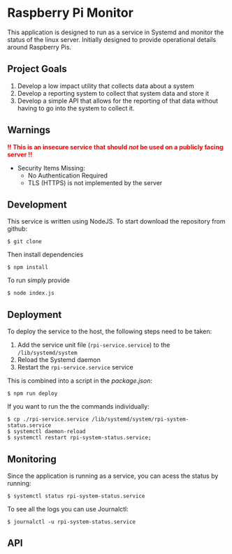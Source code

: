 # Raspberry Pi Monitor

This application is designed to run as a service in Systemd and monitor the status of the linux server.  Initially designed to provide operational details around Raspberry Pis.

## Project Goals

1. Develop a low impact utility that collects data about a system
1. Develop a reporting system to collect that system data and store it
1. Develop a simple API that allows for the reporting of that data without having to go into the system to collect it.

## Warnings

<strong style="color: red;">!! This is an insecure service that should <i>not</i> be used on a publicly facing server !!</strong>
- Security Items Missing:
    - No Authentication Required
    - TLS (HTTPS) is not implemented by the server

## Development

This service is written using NodeJS.  To start download the repository from github:

```
$ git clone 
```

Then install dependencies

```
$ npm install
```

To run simply provide 
```
$ node index.js
```

## Deployment

To deploy the service to the host, the following steps need to be taken:

1. Add the service unit file (`rpi-service.service`) to the `/lib/systemd/system`
1. Reload the Systemd daemon
1. Restart the `rpi-service.service` service

This is combined into a script in the _package.json_:
```
$ npm run deploy
```

If you want to run the the commands individually:
```
$ cp ./rpi-service.service /lib/systemd/system/rpi-system-status.service
$ systemctl daemon-reload
$ systemctl restart rpi-system-status.service;
```

## Monitoring

Since the application is running as a service, you can acess the status by running:

```
$ systemctl status rpi-system-status.service
```

To see all the logs you can use Journalctl:
```
$ journalctl -u rpi-system-status.service
```

## API